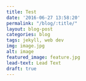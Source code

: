 ```yaml
---
title: Test
date: '2016-06-27 13:58:20'
permalink: "/blog/:title/"
layout: blog-post
categories: blog
tags: jekyll, web dev
img: image.jpg
alt: image
featured_image: feature.jpg
lead-text: Lead Text
draft: true
---
```

